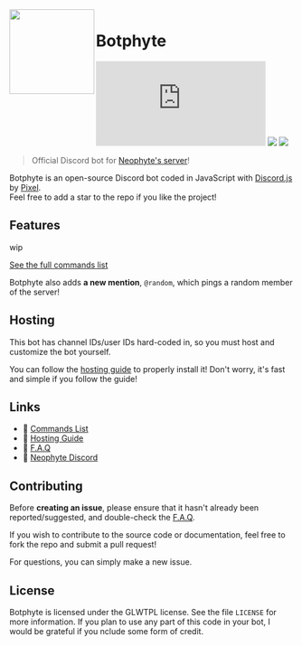 <img width="150" height="150" align="left" src="https://cdn.discordapp.com/attachments/877589565186113548/877602375228096592/render.png"> 

# Botphyte

[![](https://img.shields.io/npm/v/discord.js?label=discord.js)](https://github.com/discordjs)
[![](https://img.shields.io/badge/patreon-donate-orange.svg)](https://www.patreon.com/Pix3l_)
[![](https://www.codefactor.io/repository/github/WhosPix3l/Botphyte)](https://www.codefactor.io/repository/github/WhosPix3l/Botphyte)

> Official Discord bot for [Neophyte's server](https://discord.com/invite/WeD3ypV)!

Botphyte is an open-source Discord bot coded in JavaScript with [Discord.js](https://discord.js.org) by [Pixel](https://github.com/WhosPix3l).  
Feel free to add a star to the repo if you like the project!

## Features

wip

[See the full commands list](https://https://github.com/WhosPix3l/Botphyte/wiki/Commands)

Botphyte also adds **a new mention**, `@random`, which pings a random member of the server!

## Hosting

This bot has channel IDs/user IDs hard-coded in, so you must host and customize the bot yourself.

You can follow the [hosting guide](https://https://github.com/WhosPix3l/Botphyte/wiki/Hosting) to properly install it! Don't worry, it's fast and simple if you follow the guide!

## Links

*   🧩 [Commands List](https://www.github.com/WhosPix3l/Botphyte/wiki/Commands)
*   🚀 [Hosting Guide](https://www.github.com/WhosPix3l/Botphyte/wiki/Hosting)
*   📌 [F.A.Q](https://www.github.com/WhosPix3l/Botphyte/wiki/FAQ)
*   🤖 [Neophyte Discord](https://www.discord.com/invite/WeD3ypV)

## Contributing

Before **creating an issue**, please ensure that it hasn't already been reported/suggested, and double-check the [F.A.Q](https://https://github.com/WhosPix3l/Botphyte/wiki/FAQ).

If you wish to contribute to the source code or documentation, feel free to fork the repo and submit a pull request!

For questions, you can simply make a new issue.

## License

Botphyte is licensed under the GLWTPL license. See the file `LICENSE` for more information. If you plan to use any part of this code in your bot, I would be grateful if you nclude some form of credit.
